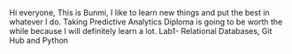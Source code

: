 Hi everyone, 
This is Bunmi, I like to learn new things and put the best in whatever I do. 
Taking Predictive Analytics Diploma is going to be worth the while because I will definitely learn a lot. 
Lab1- Relational Databases, Git Hub and Python
